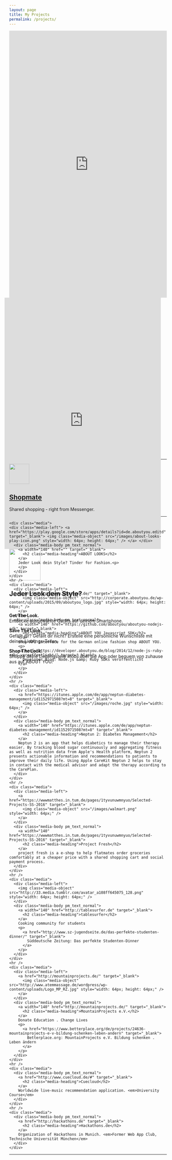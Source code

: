 ```yaml
---
layout: page
title: My Projects
permalink: /projects/
---    
```


<div>
<div class="pm-featuring-wrapper hidden-xs hidden-sm">
  <div class="pm-container">
    <iframe src="https://getshopmate.com" style="border-style: none;width: 100%; height: 850px;"></iframe>
  </div>
</div>
<section id="pm_projects" class="container">
  <div class="pm_list">
    <div class="media hidden-xs">
      <div class="media-body" style="height:500px;">
        <div class="hidden-xs col-sm-6 ">
        <iframe src="http://about-looks.herokuapp.com/app" scrolling="no" style="border-style: none;width: 500px; height: 800px;margin-left:-15px;"></iframe>
        </div>
        <div class="pm_description pm_text_normal col-xs-12 col-sm-offset-6 col-sm-6">
        <img width="100" src="/images/about-looks-play-icon.png" />
        <h2>Jeder Look dein Style?</h2>
        <br />
        <p>
          <b>Get The Look.</b><br />
          Entdecke ausgewählte Outfits auf deinem Smartphone.
        </p>
        <p>
          <b>Save The Look.</b><br />
          Gefällt dir? Gefällt dir nicht? Erstelle eine persönliche Wunschliste mit deinen Lieblings-Teilen.
        </p>
        <p>
          <b>Shop The Look.</b><br />
          Shoppe deine Lieblingsteile mobil über die App oder bequem von zuhause aus auf ABOUT YOU.
        </p>
        </div>
      </div>
    </div>
    <hr />
    <div class="media">
    <div class="media-left"> <a href="http://getshopmate.com" target="_blank"> <img class="media-object" src="/images/shopmate.png" style="width: 64px; height: 64px;" /> </a> </div>
      <div class="media-body pm_text_normal">
        <a width="140" href="http://getshopmate.com" target="_blank">
          <h2 class="media-heading">Shopmate</h2>
        </a>
        Shared shopping - right from Messenger.<p>
        </p>
      </div>
    </div>
    <hr />


    <div class="media">
    <div class="media-left"> <a href="https://play.google.com/store/apps/details?id=de.aboutyou.editd" target="_blank"> <img class="media-object" src="/images/about-looks-play-icon.png" style="width: 64px; height: 64px;" /> </a> </div>
      <div class="media-body pm_text_normal">
        <a width="140" href="" target="_blank">
          <h2 class="media-heading">ABOUT LOOKS</h2>
        </a>
        Jeder Look dein Style? Tinder for Fashion.<p>
        </p>
      </div>
    </div>
    <hr />
    <div class="media">
      <div class="media-left">
        <a href="http://www.aboutyou.de/" target="_blank">
          <img class="media-object" src="http://corporate.aboutyou.de/wp-content/uploads/2015/09/aboutyou_logo.jpg" style="width: 64px; height: 64px;" />
        </a>
      </div>
      <div class="media-body pm_text_normal">
        <a width="140" href="https://github.com/aboutyou/aboutyou-nodejs-sdk" target="_blank">
          <h2 class="media-heading">ABOUT YOU Javascript SDK</h2>
        </a>
        Shop API interface for the German online fashion shop ABOUT YOU.
        <p>
        <a href="https://developer.aboutyou.de/blog/2014/12/node-js-ruby-sdks-veroeffentlicht/" target="_blank">
          Developer Blog: Node.js &amp; Ruby SDKs veröffentlicht
        </a>
        </p>
      </div>
    </div>
    <hr />
    <div class="media">
      <div class="media-left">
        <a href="https://itunes.apple.com/de/app/neptun-diabetes-management/id1152971508?mt=8" target="_blank">
          <img class="media-object" src="/images/roche.jpg" style="width: 64px;" />
        </a>
      </div>
      <div class="media-body pm_text_normal">
        <a width="140" href="https://itunes.apple.com/de/app/neptun-diabetes-management/id1152971508?mt=8" target="_blank">
          <h2 class="media-heading">Neptun 2: Diabetes Management</h2>
        </a>
        Neptun 2 is an app that helps diabetics to manage their therapy easier. By tracking blood sugar continuously and aggregating fitness as well as nutrition data from Apple's Health platform, Neptun 2 presents actionable information and recommendations to patients to improve their daily life. Using Apple CareKit Neptun 2 helps to stay in contact with the medical advisor and adapt the therapy according to the CarePlan.
      </div>
    </div>
    <hr />
    <div class="media">
      <div class="media-left">
        <a href="https://wwwmatthes.in.tum.de/pages/1tyvunuwmnyuo/Selected-Projects-SS-2016" target="_blank">
          <img class="media-object" src="/images/walmart.png" style="width: 64px;" />
        </a>
      </div>
      <div class="media-body pm_text_normal">
        <a width="140" href="https://wwwmatthes.in.tum.de/pages/1tyvunuwmnyuo/Selected-Projects-SS-2016" target="_blank">
          <h2 class="media-heading">Project Fresh</h2>
        </a>
        project fresh is a e-shop to help flatmates order groceries comfortably at a cheaper price with a shared shopping cart and social payment process.
      </div>
    </div>
    <hr />
    <div class="media">
      <div class="media-left">
        <img class="media-object" src="http://33.media.tumblr.com/avatar_a108ff645075_128.png" style="width: 64px; height: 64px;" />
      </div>
      <div class="media-body pm_text_normal">
        <a width="140" href="http://tablesurfer.de" target="_blank">
          <h2 class="media-heading">tablesurfer</h2>
        </a>
        Cooking community for students
        <p>
          <a href="http://www.sz-jugendseite.de/das-perfekte-studenten-dinner/" target="_blank">
            Süddeutsche Zeitung: Das perfekte Studenten-Dinner
          </a>
        </p>
      </div>
    </div>
    <hr />
    <div class="media">
      <div class="media-left">
        <a href="http://mountainprojects.de/" target="_blank">
          <img class="media-object" src="http://www.atemmassage.de/wordpress/wp-content/uploads/Logo_MP_RZ.jpg" style="width: 64px; height: 64px;" />
        </a>
      </div>
      <div class="media-body pm_text_normal">
        <a width="140" href="http://mountainprojects.de/" target="_blank">
          <h2 class="media-heading">MountainProjects e.V.</h2>
        </a>
        Donate Education . Change Lives
        <p>
          <a href="https://www.betterplace.org/de/projects/24636-mountainprojects-e-v-bildung-schenken-leben-andern" target="_blank">
            Betterplace.org: MountainProjects e.V. Bildung schenken . Leben ändern
          </a>
        </p>
      </div>
    </div>
    <hr />
    <div class="media">
      <div class="media-body pm_text_normal">
        <a href="http://www.cuecloud.de/#" target="_blank">
          <h2 class="media-heading">Cuecloud</h2>
        </a>
        Worldwide live-music recommendation application. <em>University Course</em>
      </div>
    </div>
    <hr />
    <div class="media">
      <div class="media-body pm_text_normal">
        <a href="http://hackathons.de" target="_blank">
          <h2 class="media-heading">Hackathons.de</h2>
        </a>
        Organization of Hackathons in Munich. <em>Former Web App Club, Technische Universität München</em>
      </div>
    </div>
  </div>
  <hr />
</section>
</div>
